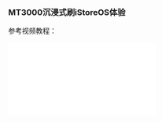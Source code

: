 ### MT3000沉浸式刷iStoreOS体验

参考视频教程：

<iframe src="//player.bilibili.com/player.html?isOutside=true&aid=1805643800&bvid=BV1sb421v7XB&cid=1573981098&p=1" scrolling="no" border="0" frameborder="no" framespacing="0" allowfullscreen="true"></iframe>